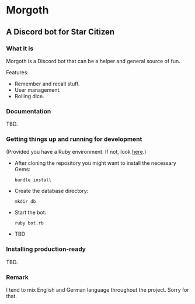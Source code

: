 # Morgoth
## A Discord bot for Star Citizen

### What it is

Morgoth is a Discord bot that can be a helper and
general source of fun.

Features:

* Remember and recall stuff.
* User management.
* Rolling dice.

### Documentation

TBD.

### Getting things up and running for development

(Provided you have a Ruby environment. If not, look [here](https://cbednarski.com/articles/installing-ruby/).)

* After cloning the repository you might want to install the necessary Gems:

  `bundle install`

* Create the database directory:

  `mkdir db`

* Start the bot:

  `ruby bot.rb`

* TBD

### Installing production-ready

TBD.

### Remark
I tend to mix English and German language throughout the project.
Sorry for that.
